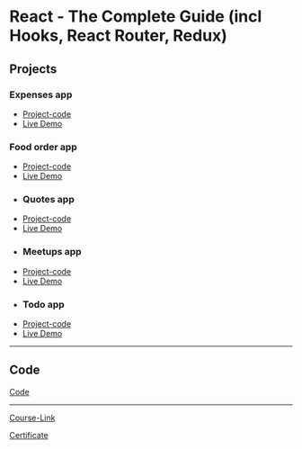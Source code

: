# React - The Complete Guide (incl Hooks, React Router, Redux)
## Projects

### Expenses app
- [Project-code](./Projects/Expenses-App)
- [Live Demo](https://body-expensesapp.netlify.app/)
### Food order app
- [Project-code](./Projects/Food-Order-app)
- [Live Demo](https://body-foodorder.netlify.app/)
- ### Quotes app
- [Project-code](./Projects/Quotes-App)
- [Live Demo](https://elaborate-blini-c8cf9c.netlify.app/)
- ### Meetups app
- [Project-code](./Projects/Meetups-App)
- [Live Demo](https://meetups-app-nextjs-ruby.vercel.app/)
- ### Todo app
- [Project-code](./Projects/Todo-app)
- [Live Demo](https://precious-semolina-d15662.netlify.app/)
---
## Code
[Code](Code)

---
[Course-Link](https://www.udemy.com/course/react-the-complete-guide-incl-redux/)<br>

[Certificate](https://www.udemy.com/certificate/UC-ccd9f79d-9cbb-4330-b225-2907ee15204e/)

